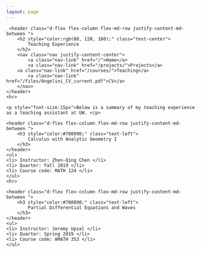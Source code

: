 ```yaml
---
layout: page
---
```

<head>
    <meta charset="utf-8">
    <title>Teaching</title>
    <meta name="viewport" content="width=device-width, initial-scale=1">
    <link rel="canonical" href="http://eangelini/courses/.com">
    <link rel="stylesheet" href="https://maxcdn.bootstrapcdn.com/bootstrap/4.0.0-beta.3/css/bootstrap.min.css" integrity="sha384-Zug+QiDoJOrZ5t4lssLdxGhVrurbmBWopoEl+M6BdEfwnCJZtKxi1KgxUyJq13dy" crossorigin="anonymous">
    <link rel="stylesheet" href="files/main.css">
</head>

<body>
<div>

     <header class="d-flex flex-column flex-md-row justify-content-md-between ">
        <h2 style="color:rgb(80, 120, 160);" class="text-center">
            Teaching Experience
        </h2>
        <nav class="nav justify-content-center">
            <a class="nav-link" href="/">Home</a>
            <a class="nav-link" href="/projects/">Projects</a>
	    <a class="nav-link" href="/courses/">Teaching</a>
            <a class="nav-link" href="/files/Angelini_CV_current.pdf">CV</a>
        </nav>
    </header>
    <hr>

    <p style="font-size:15px">Below is a summary of my teaching experience as a teaching assistant at UW. </p>
    
    <header class="d-flex flex-column flex-md-row justify-content-md-between ">
        <h3 style="color:#708090;" class="text-left">
            Calculus with Analytic Geometry I
        </h3>
    </header>
    <ul>
	<li> Instructor: Zhen-Qing Chen </li>
	<li> Quarter: Fall 2019 </li>
	<li> Course code: MATH 124 </li>
    </ul>
    <hr>

    <header class="d-flex flex-column flex-md-row justify-content-md-between ">
        <h3 style="color:#708090;" class="text-left">
            Partial Differential Equations and Waves
        </h3>
    </header>
    <ul>
	<li> Instructor: Jeremy Upsal </li>
	<li> Quarter: Spring 2019 </li>
	<li> Course code: AMATH 353 </li>
    </ul>

    
</div>